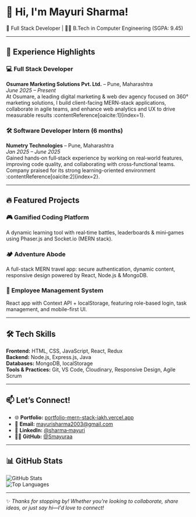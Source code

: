 # 👋 Hi, I'm Mayuri Sharma!

🚀 Full Stack Developer | 👩‍🎓 B.Tech in Computer Engineering (SGPA: 9.45)

---

## 💼 Experience Highlights

### 💻 Full Stack Developer  
**Osumare Marketing Solutions Pvt. Ltd.** – Pune, Maharashtra  
*June 2025 – Present*  
At Osumare, a leading digital marketing & web dev agency focused on 360° marketing solutions, I build client-facing MERN-stack applications, collaborate in agile teams, and enhance web analytics and UX to drive measurable results :contentReference[oaicite:1]{index=1}.

### 🛠️ Software Developer Intern (6 months)  
**Numetry Technologies** – Pune, Maharashtra  
*Jan 2025 – June 2025*  
Gained hands‑on full‑stack experience by working on real‑world features, improving code quality, and collaborating with cross‑functional teams. Company praised for its strong learning-oriented environment :contentReference[oaicite:2]{index=2}.

---

## 🔥 Featured Projects

### 🎮 Gamified Coding Platform  
A dynamic learning tool with real‑time battles, leaderboards & mini‑games using Phaser.js and Socket.io (MERN stack).

### 🏕️ Adventure Abode  
A full-stack MERN travel app: secure authentication, dynamic content, responsive design powered by React, Node.js & MongoDB.

### 💼 Employee Management System  
React app with Context API + localStorage, featuring role-based login, task management, and mobile-first UI.

---

## 🛠️ Tech Skills

**Frontend:** HTML, CSS, JavaScript, React, Redux  
**Backend:** Node.js, Express.js, Java  
**Databases:** MongoDB, localStorage  
**Tools & Practices:** Git, VS Code, Cloudinary, Responsive Design, Agile Scrum

---

## 📫 Let’s Connect!

- 🌐 **Portfolio:** [portfolio-mern-stack-iakh.vercel.app](https://portfolio-mern-stack-iakh.vercel.app/)  
- 💌 **Email:** [mayurisharma2003@gmail.com](mailto:mayurisharma2003@gmail.com)  
- 💼 **LinkedIn:** [@sharma‑mayuri](https://www.linkedin.com/in/sharma-mayuri)  
- 🧑‍💻 **GitHub:** [@Smayuraa](https://github.com/Smayuraa)

---

## 📊 GitHub Stats

![GitHub Stats](https://github-readme-stats.vercel.app/api?username=Smayuraa&show_icons=true&theme=radical)  
![Top Languages](https://github-readme-stats.vercel.app/api/top-langs/?username=Smayuraa&layout=compact&theme=radical)

---

✨ _Thanks for stopping by! Whether you're looking to collaborate, share ideas, or just say hi—I'd love to connect!_  
